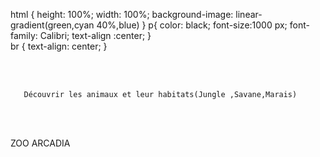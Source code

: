 <html>
<!DOCTYPE html>
<html>

<head>
  <meta charset="utf-8">
  
  <title>replit</title>
  <link href="style.css" rel="stylesheet" type="text/css" />

  html {
  height: 100%;
  width: 100%;
  background-image: linear-gradient(green,cyan 40%,blue) 
}
p{
  color: black;
  font-size:1000 px;
  font-family: Calibri;
  text-align :center;
}  
br  {
  text-align: center;
}
  
  </style>
</head>

<body>

<br></br>
  
       Découvrir les animaux et leur habitats(Jungle ,Savane,Marais)
  <br></br>


  <p>ZOO ARCADIA</p> 
  <figure>
    <ol>

     
  </figure>
 
</body>

</html>
 
  
   
  
  
 

 </html>
  

  



 
  
  

 
  




